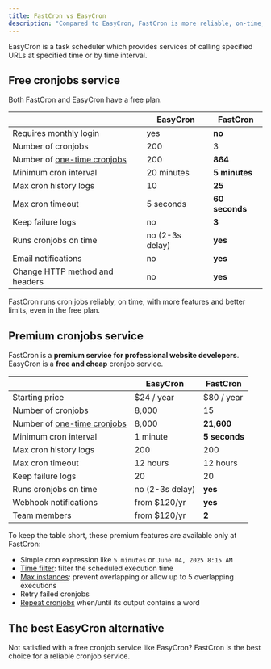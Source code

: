```yaml
---
title: FastCron vs EasyCron
description: "Compared to EasyCron, FastCron is more reliable, on-time, with more features for your cronjobs."
---
```


EasyCron is a task scheduler which provides services of calling specified URLs at specified time or by time interval.

## Free cronjobs service

Both FastCron and EasyCron have a free plan.

|                                                          | EasyCron        | **FastCron**   |
| -------------------------------------------------------- | --------------- | -------------- |
| Requires monthly login                                   | yes             | **no**         |
| Number of cronjobs                                       | 200             | 3              |
| Number of [one-time cronjobs](/guides/one-time-cronjobs) | 200             | **864**        |
| Minimum cron interval                                    | 20 minutes      | **5 minutes**  |
| Max cron history logs                                    | 10              | **25**         |
| Max cron timeout                                         | 5 seconds       | **60 seconds** |
| Keep failure logs                                        | no              | **3**          |
| Runs cronjobs on time                                    | no (2-3s delay) | **yes**        |
| Email notifications                                      | no              | **yes**        |
| Change HTTP method and headers                           | no              | **yes**        |

FastCron runs cron jobs reliably, on time, with more features and better limits, even in the free plan.

## Premium cronjobs service

FastCron is a **premium service for professional website developers**.
EasyCron is a **free and cheap** cronjob service.

|                                                          | EasyCron        | **FastCron**  |
| -------------------------------------------------------- | --------------- | ------------- |
| Starting price                                           | $24 / year      | $80 / year    |
| Number of cronjobs                                       | 8,000           | 15            |
| Number of [one-time cronjobs](/guides/one-time-cronjobs) | 8,000           | **21,600**    |
| Minimum cron interval                                    | 1 minute        | **5 seconds** |
| Max cron history logs                                    | 200             | 200           |
| Max cron timeout                                         | 12 hours        | 12 hours      |
| Keep failure logs                                        | 20              | 20            |
| Runs cronjobs on time                                    | no (2-3s delay) | **yes**       |
| Webhook notifications                                    | from $120/yr    | **yes**       |
| Team members                                             | from $120/yr    | **2**         |

To keep the table short, these premium features are available only at FastCron:

- Simple cron expression like `5 minutes` or `June 04, 2025 8:15 AM`
- [Time filter](/blog/time-filter): filter the scheduled execution time
- [Max instances](/blog/max-instances): prevent overlapping or allow up to 5 overlapping executions
- Retry failed cronjobs
- [Repeat cronjobs](/blog/repeat-cronjob) when/until its output contains a word

## The best EasyCron alternative

Not satisfied with a free cronjob service like EasyCron? FastCron is the best choice for a reliable cronjob service.
